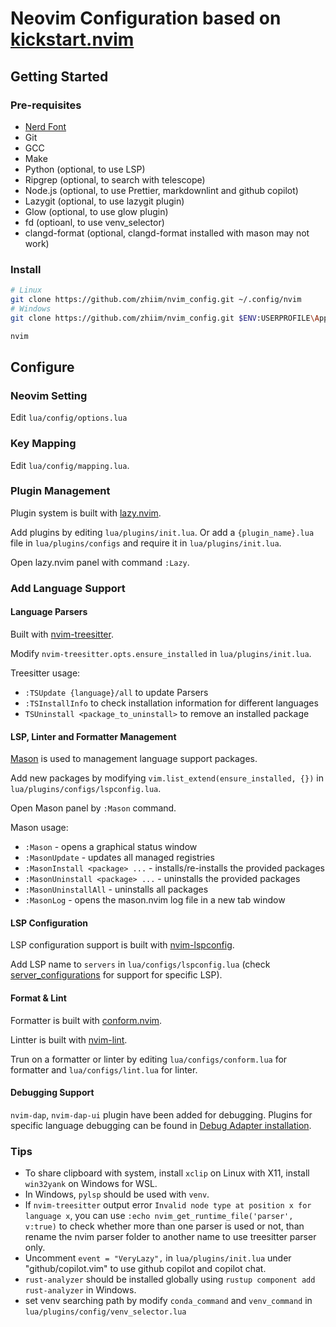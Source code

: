 # Neovim Configuration based on [kickstart.nvim](https://github.com/nvim-lua/kickstart.nvim)

## Getting Started

### Pre-requisites

- [Nerd Font](https://www.nerdfonts.com/)
- Git
- GCC
- Make
- Python (optional, to use LSP)
- Ripgrep (optional, to search with telescope)
- Node.js (optional, to use Prettier, markdownlint and github copilot)
- Lazygit (optional, to use lazygit plugin)
- Glow (optional, to use glow plugin)
- fd (optioanl, to use venv_selector)
- clangd-format (optional, clangd-format installed with mason may not work)

### Install

```bash
# Linux
git clone https://github.com/zhiim/nvim_config.git ~/.config/nvim
# Windows
git clone https://github.com/zhiim/nvim_config.git $ENV:USERPROFILE\AppData\Local\nvim

nvim
```

## Configure

### Neovim Setting

Edit `lua/config/options.lua`

### Key Mapping

Edit `lua/config/mapping.lua`.

### Plugin Management

Plugin system is built with [lazy.nvim](https://github.com/folke/lazy.nvim).

Add plugins by editing `lua/plugins/init.lua`. Or add a `{plugin_name}.lua` file in `lua/plugins/configs` and require it in `lua/plugins/init.lua`.

Open lazy.nvim panel with command `:Lazy`.

### Add Language Support

#### Language Parsers

Built with [nvim-treesitter](https://github.com/nvim-treesitter/nvim-treesitter).

Modify `nvim-treesitter.opts.ensure_installed` in `lua/plugins/init.lua`.

Treesitter usage:

- `:TSUpdate {language}/all` to update Parsers
- `:TSInstallInfo` to check installation information for different languages
- `TSUninstall <package_to_uninstall>` to remove an installed package

#### LSP, Linter and Formatter Management

[Mason](https://github.com/williamboman/mason.nvim) is used to management language support packages.

Add new packages by modifying `vim.list_extend(ensure_installed, {})` in `lua/plugins/configs/lspconfig.lua`.

Open Mason panel by `:Mason` command.

Mason usage:

- `:Mason` - opens a graphical status window
- `:MasonUpdate` - updates all managed registries
- `:MasonInstall <package> ...` - installs/re-installs the provided packages
- `:MasonUninstall <package> ...` - uninstalls the provided packages
- `:MasonUninstallAll` - uninstalls all packages
- `:MasonLog` - opens the mason.nvim log file in a new tab window

#### LSP Configuration

LSP configuration support is built with [nvim-lspconfig](https://github.com/neovim/nvim-lspconfig).

Add LSP name to `servers` in `lua/configs/lspconfig.lua` (check [server_configurations](https://github.com/neovim/nvim-lspconfig/blob/master/doc/server_configurations.md#clangd) for support for specific LSP).

#### Format & Lint

Formatter is built with [conform.nvim](https://github.com/stevearc/conform.nvim).

Lintter is built with [nvim-lint](https://github.com/mfussenegger/nvim-lint).

Trun on a formatter or linter by editing `lua/configs/conform.lua` for formatter and `lua/configs/lint.lua` for linter.

#### Debugging Support

`nvim-dap`, `nvim-dap-ui` plugin have been added for debugging. Plugins for specific language debugging can be found in [Debug Adapter installation](https://github.com/mfussenegger/nvim-dap/wiki/Debug-Adapter-installation).

### Tips

- To share clipboard with system, install `xclip` on Linux with X11, install `win32yank` on Windows for WSL.
- In Windows, `pylsp` should be used with `venv`.
- If `nvim-treesitter` output error `Invalid node type at position x for language x`, you can use `:echo nvim_get_runtime_file('parser', v:true)` to check whether more than one parser is used or not, than rename the nvim parser folder to another name to use treesitter parser only.
- Uncomment `event = "VeryLazy",` in `lua/plugins/init.lua` under "github/copilot.vim" to use github copilot and copilot chat.
- `rust-analyzer` should be installed globally using `rustup component add rust-analyzer` in Windows.
- set venv searching path by modify `conda_command` and `venv_command` in `lua/plugins/config/venv_selector.lua`
